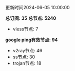 更新时间2024-06-05 10:00:00

**总订阅: 35**
**总节点: 5240**
- vless节点: 7

**google ping有效节点: 94**
- v2ray节点: 46
- ss节点: 30
- trojan节点: 18
